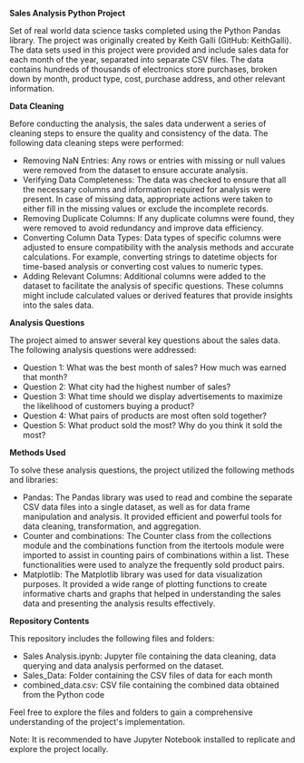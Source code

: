 **Sales Analysis Python Project**

Set of real world data science tasks completed using the Python Pandas library. The project was originally created by Keith Galli (GitHub: KeithGalli). 
The data sets used in this project were provided and include sales data for each month of the year, separated into separate CSV files. The data contains hundreds of thousands of electronics store purchases, broken down by month, product type, cost, purchase address, and other relevant information.

**Data Cleaning**

Before conducting the analysis, the sales data underwent a series of cleaning steps to ensure the quality and consistency of the data. The following data cleaning steps were performed:
- Removing NaN Entries: Any rows or entries with missing or null values were removed from the dataset to ensure accurate analysis.
- Verifying Data Completeness: The data was checked to ensure that all the necessary columns and information required for analysis were present. In case of missing data, appropriate actions were taken to either fill in the missing values or exclude the incomplete records.
- Removing Duplicate Columns: If any duplicate columns were found, they were removed to avoid redundancy and improve data efficiency.
- Converting Column Data Types: Data types of specific columns were adjusted to ensure compatibility with the analysis methods and accurate calculations. For example, converting strings to datetime objects for time-based analysis or converting cost values to numeric types.
- Adding Relevant Columns: Additional columns were added to the dataset to facilitate the analysis of specific questions. These columns might include calculated values or derived features that provide insights into the sales data.

**Analysis Questions**

The project aimed to answer several key questions about the sales data. The following analysis questions were addressed:
- Question 1: What was the best month of sales? How much was earned that month?
- Question 2: What city had the highest number of sales?
- Question 3: What time should we display advertisements to maximize the likelihood of customers buying a product?
- Question 4: What pairs of products are most often sold together?
- Question 5: What product sold the most? Why do you think it sold the most?

**Methods Used**

To solve these analysis questions, the project utilized the following methods and libraries:
- Pandas: The Pandas library was used to read and combine the separate CSV data files into a single dataset, as well as for data frame manipulation and analysis. It provided efficient and powerful tools for data cleaning, transformation, and aggregation.
- Counter and combinations: The Counter class from the collections module and the combinations function from the itertools module were imported to assist in counting pairs of combinations within a list. These functionalities were used to analyze the frequently sold product pairs.
- Matplotlib: The Matplotlib library was used for data visualization purposes. It provided a wide range of plotting functions to create informative charts and graphs that helped in understanding the sales data and presenting the analysis results effectively.

**Repository Contents**

This repository includes the following files and folders:

- Sales Analysis.ipynb: Jupyter file containing the data cleaning, data querying and data analysis performed on the dataset.
- Sales_Data: Folder containing the CSV files of data for each month
- combined_data.csv: CSV file containing the combined data obtained from the Python code

Feel free to explore the files and folders to gain a comprehensive understanding of the project's implementation.

Note: It is recommended to have Jupyter Notebook installed to replicate and explore the project locally.
